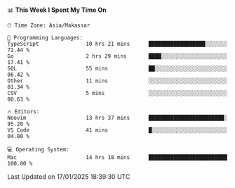 <!--START_SECTION:waka-->
📊 **This Week I Spent My Time On** 

```text
🕑︎ Time Zone: Asia/Makassar

💬 Programming Languages: 
TypeScript               10 hrs 21 mins      ██████████████████░░░░░░░   72.44 % 
Go                       2 hrs 29 mins       ████░░░░░░░░░░░░░░░░░░░░░   17.41 % 
SQL                      55 mins             ██░░░░░░░░░░░░░░░░░░░░░░░   06.42 % 
Other                    11 mins             ░░░░░░░░░░░░░░░░░░░░░░░░░   01.34 % 
CSV                      5 mins              ░░░░░░░░░░░░░░░░░░░░░░░░░   00.63 % 

🔥 Editors: 
Neovim                   13 hrs 37 mins      ████████████████████████░   95.20 % 
VS Code                  41 mins             █░░░░░░░░░░░░░░░░░░░░░░░░   04.80 % 

💻 Operating System: 
Mac                      14 hrs 18 mins      █████████████████████████   100.00 % 
```


 Last Updated on 17/01/2025 18:39:30 UTC
<!--END_SECTION:waka-->
